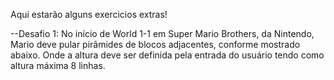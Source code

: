 Aqui estarão alguns exercicios extras!

--Desafio 1: No início de World 1-1 em Super Mario Brothers, da Nintendo, Mario deve pular pirâmides de blocos adjacentes, conforme mostrado abaixo. Onde a altura
deve ser definida pela entrada do usuário tendo como altura máxima 8 linhas.
   # #
  ## ##
 ### ###
#### ####
